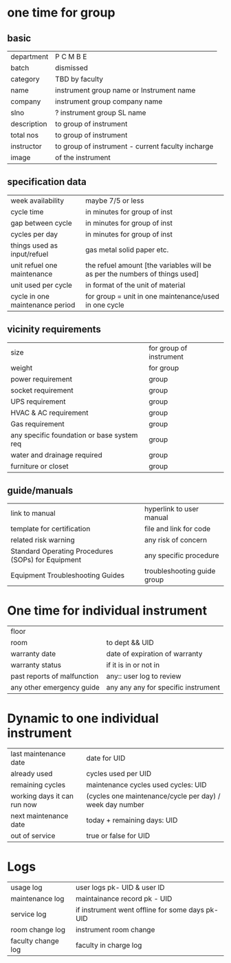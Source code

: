 # **one time for group**

## basic
| | |
|--|--|
| department| P C M B E |
| batch | dismissed |
| category| TBD by faculty |
| name| instrument group name or Instrument name |
| company | instrument group company name |
| slno| ? instrument group SL name |
| description | to group of instrument |
| total nos | to group of instrument |
| instructor| to group of instrument - current faculty incharge |
| image | of the instrument |

## specification data
| | |
|--|--|
| week availability | maybe 7/5 or less |
| cycle time| in minutes for group of inst |
| gap between cycle | in minutes for group of inst |
| cycles per day| in minutes for group of inst |
| things used as input/refuel | gas metal solid paper etc. |
| unit refuel one maintenance | the refuel amount [the variables will be as per the numbers of things used] |
| unit used per cycle | in format of the unit of material |
| cycle in one maintenance period | for group = unit in one maintenance/used in one cycle |

## vicinity requirements
| | |
|--|--|
| size| for group of instrument |
| weight| for group |
| power requirement | group |
| socket requirement| group |
| UPS requirement | group |
| HVAC & AC requirement | group |
| Gas requirement | group |
| any specific foundation or base system req | group |
| water and drainage required | group |
| furniture or closet | group |

## guide/manuals
| | |
|--|--|
| link to manual| hyperlink to user manual |
| template for certification | file and link for code |
| related risk warning | any risk of concern |
| Standard Operating Procedures (SOPs) for Equipment | any specific procedure |
| Equipment Troubleshooting Guides | troubleshooting guide group |

# **One time for individual instrument**
| | |
|--|--|
| floor||
| room | to dept && UID |
| warranty date| date of expiration of warranty |
| warranty status| if it is in or not in |
| past reports of malfunction| any:: user log to review |
| any other emergency guide| any any any for specific instrument |


# **Dynamic to one individual instrument**

| | |
|--|--|
| last maintenance date | date for UID |
| already used| cycles used per UID |
| remaining cycles| maintenance cycles used cycles: UID |
| working days it can run now | (cycles one maintenance/cycle per day) / week day number |
| next maintenance date | today + remaining days: UID |
| out of service| true or false for UID |


# **Logs**
| | |
|--|--|
| usage log | user logs pk- UID & user ID  |
| maintenance log | maintainance record pk - UID  |
| service log | if instrument went offline for some days pk- UID|
| room change log | instrument room change |
| faculty change log| faculty in charge log |

